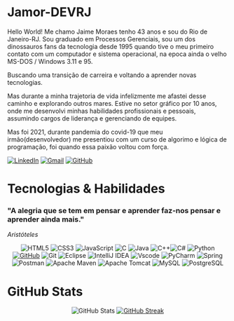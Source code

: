 # Jamor-DEVRJ
Hello World! Me chamo Jaime Moraes tenho 43 anos e sou do Rio de Janeiro-RJ. Sou graduado em Processos Gerenciais, sou um dos dinossauros fans da tecnologia desde 1995 quando tive o meu primeiro contato com um computador e sistema operacional, na epoca ainda o velho MS-DOS / Windows 3.11 e 95. 

Buscando uma transição de carreira e voltando a aprender novas tecnologias.

Mas durante a minha trajetoria de vida infelizmente me afastei desse caminho e explorando outros mares. Estive no setor gráfico por 10 anos, onde me desenvolvi minhas habilidades profissionais e pessoais, assumindo cargos de liderança e gerenciando de equipes.

Mas foi 2021, durante pandemia do covid-19 que meu irmão(desenvolvedor) me presentiou com um curso de algorimo e lógica de programação, foi quando essa paixão voltou com força.

[![LinkedIn](https://img.shields.io/badge/LinkedIn-0077B5?style=for-the-badge&logo=linkedin&logoColor=white)](https://www.linkedin.com/in/jamor2022/)
[![Gmail](https://img.shields.io/badge/Gmail-333333?style=for-the-badge&logo=gmail&logoColor=red)](mailto:jamor.devbr@gmail.com)
[![GitHub](https://img.shields.io/badge/GitHub-100000?style=for-the-badge&logo=github&logoColor=white)](https://github.com/Jamor-devrj)


# Tecnologias & Habilidades
### **"A alegria que se tem em pensar e aprender faz-nos pensar e aprender ainda mais."** 
*Aristóteles*

<div align="center">
  
![HTML5](https://img.shields.io/badge/HTML5-E34F26?style=for-the-badge&logo=html5&logoColor=white)
![CSS3](https://img.shields.io/badge/CSS3-1572B6?style=for-the-badge&logo=css3&logoColor=white)
![JavaScript](https://img.shields.io/badge/JavaScript-F7DF1E?style=for-the-badge&logo=javascript&logoColor=black)
![C](https://img.shields.io/badge/C-00599C?style=for-the-badge&logo=c&logoColor=white)
![Java](https://img.shields.io/badge/java-%23ED8B00.svg?style=for-the-badge&logo=openjdk&logoColor=white)
![C++](https://img.shields.io/badge/C%2B%2B-00599C?style=for-the-badge&logo=c%2B%2B&logoColor=white)![C#](https://img.shields.io/badge/C%23-239120?style=for-the-badge&logo=c-sharp&logoColor=white)
![Python](https://img.shields.io/badge/python-3670A0?style=for-the-badge&logo=python&logoColor=ffdd54)
[![GitHub](https://img.shields.io/badge/GitHub-100000?style=for-the-badge&logo=github&logoColor=white)](https://github.com/Jamor-devrj)
![Git](https://img.shields.io/badge/GIT-E44C30?style=for-the-badge&logo=git&logoColor=white) 
![Eclipse](https://img.shields.io/badge/Eclipse-darkblue.svg?style=for-the-badge&logo=Eclipse&logoColor=white)
![IntelliJ IDEA](https://img.shields.io/badge/IntelliJIDEA-orange.svg?style=for-the-badge&logo=intellij-idea&logoColor=white)
![Vscode](https://img.shields.io/badge/Vscode-007ACC?style=for-the-badge&logo=visual-studio-code&logoColor=white)
![PyCharm](https://img.shields.io/badge/pycharm-000?style=for-the-badge&logo=pycharm&logoColor=black&color=black&labelColor=green)
![Spring](https://img.shields.io/badge/spring-%236DB33F.svg?style=for-the-badge&logo=spring&logoColor=white)
![Postman](https://img.shields.io/badge/Postman-FF6C37?style=for-the-badge&logo=postman&logoColor=white)
![Apache Maven](https://img.shields.io/badge/Apache%20Maven-C71A36?style=for-the-badge&logo=Apache%20Maven&logoColor=white)
![Apache Tomcat](https://img.shields.io/badge/apache%20tomcat-%23F8DC75.svg?style=for-the-badge&logo=apache-tomcat&logoColor=black)
![MySQL](https://img.shields.io/badge/MySQL-blue?style=for-the-badge&logo=mysql&logoColor=black)
![PostgreSQL](https://img.shields.io/badge/PostgreSQL-fff?style=for-the-badge&logo=postgresql)

</div>

# GitHub Stats

<div align="center">
  
![GitHub Stats](https://github-readme-stats.vercel.app/api?username=Jamor-devrj&theme=transparent&bg_color=000&border_color=30A3DC&show_icons=true&icon_color=30A3DC&title_color=E94D5F&text_color=FFF)
   [![GitHub Streak](https://streak-stats.demolab.com/?user=Jamor-devrj&theme=onedark&background=000&border=30A3DC&dates=white)](https://git.io/streak-stats)

</div>
